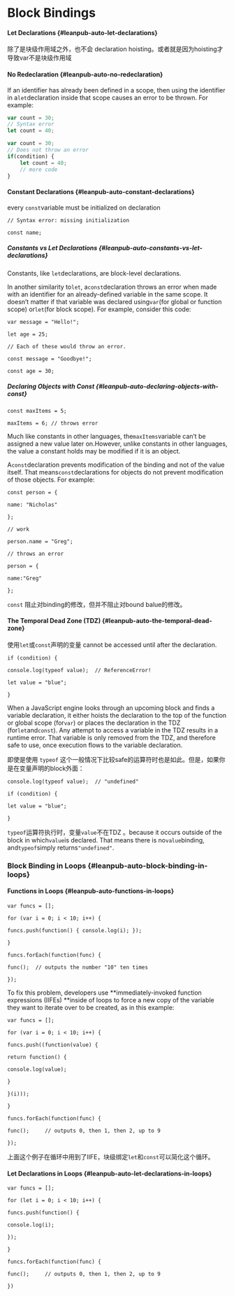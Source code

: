 # Block Bindings

#### Let Declarations {#leanpub-auto-let-declarations}

除了是块级作用域之外，也不会 declaration hoisting。或者就是因为hoisting才导致var不是块级作用域

#### No Redeclaration {#leanpub-auto-no-redeclaration}

If an identifier has already been defined in a scope, then using the identifier in a`let`declaration inside that scope causes an error to be thrown. For example:

```js
var count = 30;
// Syntax error
let count = 40;
```

```js
var count = 30;
// Does not throw an error
if(condition) {
    let count = 40;
    // more code
}
```

#### Constant Declarations {#leanpub-auto-constant-declarations}

every `const`variable must be initialized on declaration

`// Syntax error: missing initialization`

`const name;`

##### Constants vs Let Declarations {#leanpub-auto-constants-vs-let-declarations}

Constants, like `let`declarations, are block-level declarations.

In another similarity to`let`, a`const`declaration throws an error when made with an identifier for an already-defined variable in the same scope. It doesn’t matter if that variable was declared using`var`\(for global or function scope\) or`let`\(for block scope\). For example, consider this code:

`var message = "Hello!";`

`let age = 25;`

`// Each of these would throw an error.`

`const message = "Goodbye!";`

`const age = 30;`

##### Declaring Objects with Const {#leanpub-auto-declaring-objects-with-const}

`const maxItems = 5;`

`maxItems = 6; // throws error`

Much like constants in other languages, the`maxItems`variable can’t be assigned a new value later on.However, unlike constants in other languages, the value a constant holds may be modified if it is an object.

A`const`declaration prevents modification of the binding and not of the value itself. That means`const`declarations for objects do not prevent modification of those objects. For example:

`const person = {`

`name: "Nicholas"`

`};`

`// work`

`person.name = "Greg";`

`// throws an error`

`person = {`

`name:"Greg"`

`};`

`const` 阻止对binding的修改，但并不阻止对bound balue的修改。

#### The Temporal Dead Zone \(TDZ\) {#leanpub-auto-the-temporal-dead-zone}

使用`let`或`const`声明的变量 cannot be accessed until after the declaration.

`if (condition) {`

`console.log(typeof value);  // ReferenceError!`

`let value = "blue";`

`}`

When a JavaScript engine looks through an upcoming block and finds a variable declaration, it either hoists the declaration to the top of the function or global scope \(for`var`\) or places the declaration in the TDZ \(for`let`and`const`\). Any attempt to access a variable in the TDZ results in a runtime error. That variable is only removed from the TDZ, and therefore safe to use, once execution flows to the variable declaration.

即使是使用 `typeof` 这个一般情况下比较safe的运算符时也是如此。但是，如果你是在变量声明的block外面：

`console.log(typeof value);  // "undefined"`

`if (condition) {`

`let value = "blue";`

`}`

`typeof`运算符执行时，变量`value`不在TDZ 。because it occurs outside of the block in which`value`is declared. That means there is no`value`binding, and`typeof`simply returns`"undefined"`.

### Block Binding in Loops {#leanpub-auto-block-binding-in-loops}

#### Functions in Loops {#leanpub-auto-functions-in-loops}

`var funcs = [];`

`for (var i = 0; i < 10; i++) {`

`funcs.push(function() { console.log(i); });`

`}`

`funcs.forEach(function(func) {`

`func();  // outputs the number "10" ten times`

`});`

To fix this problem, developers use **immediately-invoked function expressions \(IIFEs\) **inside of loops to force a new copy of the variable they want to iterate over to be created, as in this example:

`var funcs = [];`

`for (var i = 0; i < 10; i++) {`

`funcs.push((function(value) {`

`return function() {`

`console.log(value);`

`}`

`}(i)));`

`}`

`funcs.forEach(function(func) {`

`func();     // outputs 0, then 1, then 2, up to 9`

`});`

上面这个例子在循环中用到了IIFE，块级绑定`let`和`const`可以简化这个循环。

#### Let Declarations in Loops {#leanpub-auto-let-declarations-in-loops}

`var funcs = [];`

`for (let i = 0; i < 10; i++) {`

`funcs.push(function() {`

`console.log(i);`

`});`

`}`

`funcs.forEach(function(func) {`

`func();     // outputs 0, then 1, then 2, up to 9`

`})`

